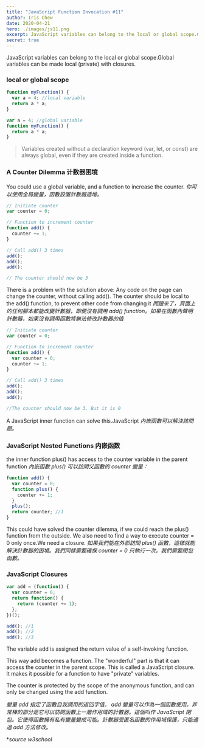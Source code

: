 ```yaml
---
title: "JavaScript Function Invocation #11"
author: Iris Chew
date: 2020-04-21
hero: ./images/js11.png
excerpt: JavaScript variables can belong to the local or global scope.Global variables can be made local (private) with closures.
secret: true
---
```


JavaScript variables can belong to the local or global scope.Global variables can be made local (private) with closures.

### local or global scope

```javascript
function myFunction() {
  var a = 4; //local variable
  return a * a;
}
```

```javascript
var a = 4; //global variable
function myFunction() {
  return a * a;
}
```

> Variables created without a declaration keyword (var, let, or const) are always global, even if they are created inside a function.

### A Counter Dilemma 计数器困境

You could use a global variable, and a function to increase the counter.
_你可以使用全局變量，函數設置計數器遞增。_

```javascript
// Initiate counter
var counter = 0;

// Function to increment counter
function add() {
  counter += 1;
}

// Call add() 3 times
add();
add();
add();

// The counter should now be 3
```

There is a problem with the solution above: Any code on the page can change the counter, without calling add().
The counter should be local to the add() function, to prevent other code from changing it
_問題來了，頁面上的任何腳本都能改變計數器，即便沒有調用 add() function。如果在函數內聲明計數器，如果沒有調用函數將無法修改計數器的值_

```javascript
// Initiate counter
var counter = 0;

// Function to increment counter
function add() {
  var counter = 0;
  counter += 1;
}

// Call add() 3 times
add();
add();
add();

//The counter should now be 3. But it is 0
```

A JavaScript inner function can solve this.JavaScript _內嵌函數可以解決該問題。_

### JavaScript Nested Functions 内嵌函数

the inner function plus() has access to the counter variable in the parent function
_內嵌函數 plus() 可以訪問父函數的 counter 變量：_

```javascript
function add() {
  var counter = 0;
  function plus() {
    counter += 1;
  }
  plus();
  return counter; //1
}
```

This could have solved the counter dilemma, if we could reach the plus() function from the outside.
We also need to find a way to execute counter = 0 only once.We need a closure.
_如果我們能在外部訪問 plus() 函數，這樣就能解決計數器的困境。我們同樣需要確保 counter = 0 只執行一次。我們需要閉包函數。_

### JavaScript Closures

```javascript
var add = (function() {
  var counter = 0;
  return function() {
    return (counter += 1);
  };
})();

add(); //1
add(); //2
add(); //3
```

The variable add is assigned the return value of a self-invoking function.

This way add becomes a function. The "wonderful" part is that it can access the counter in the parent scope.
This is called a JavaScript closure. It makes it possible for a function to have "private" variables.

The counter is protected by the scope of the anonymous function, and can only be changed using the add function.

_變量 add 指定了函數自我調用的返回字值。 add 變量可以作為一個函數使用。非常棒的部分是它可以訪問函數上一層作用域的計數器。這個叫作 JavaScript 閉包。它使得函數擁有私有變量變成可能。計數器受匿名函數的作用域保護，只能通過 add 方法修改。_

\*_source w3school_
